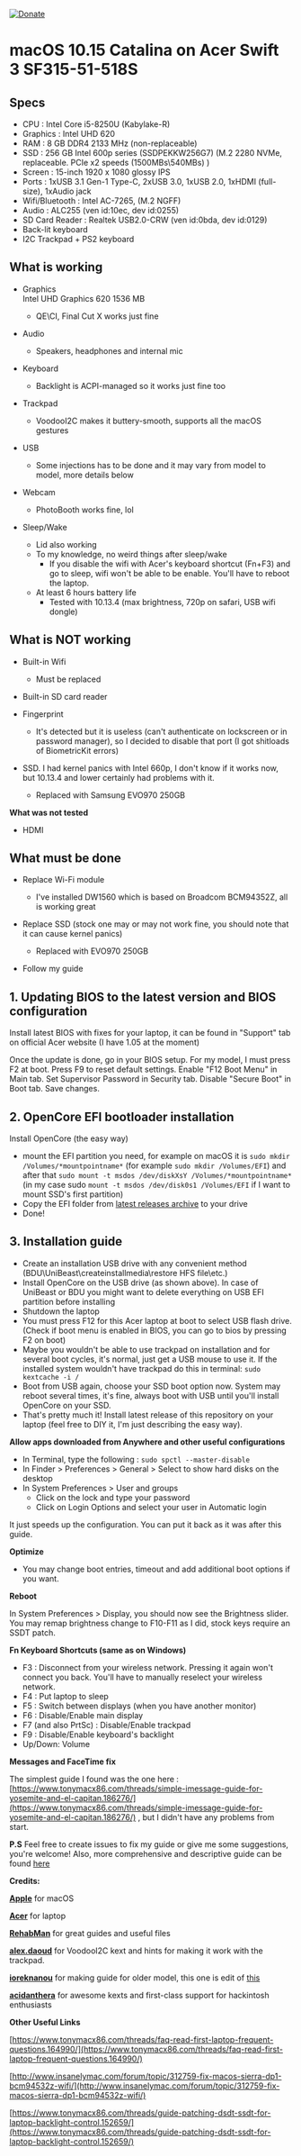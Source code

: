 [![Donate](https://img.shields.io/badge/Donate-PayPal-green.svg)](https://www.paypal.com/cgi-bin/webscr?cmd=_s-xclick&hosted_button_id=A2NSUEHT9PMQC&source=url)
# macOS 10.15 Catalina on Acer Swift 3 SF315-51-518S

## Specs

- CPU : Intel Core i5-8250U (Kabylake-R)
- Graphics : Intel UHD 620
- RAM : 8 GB DDR4 2133 MHz (non-replaceable)
- SSD : 256 GB Intel 600p series (SSDPEKKW256G7) (M.2 2280 NVMe, replaceable. PCIe x2 speeds (1500MBs\540MBs) )
- Screen : 15-inch 1920 x 1080 glossy IPS
- Ports : 1xUSB 3.1 Gen-1 Type-C, 2xUSB 3.0, 1xUSB 2.0, 1xHDMI (full-size), 1xAudio jack
- Wifi/Bluetooth : Intel AC-7265, (M.2 NGFF)
- Audio : ALC255 (ven id:10ec, dev id:0255)
- SD Card Reader : Realtek USB2.0-CRW (ven id:0bda, dev id:0129)
- Back-lit keyboard
- I2C Trackpad + PS2 keyboard

## What is working

- Graphics  
Intel UHD Graphics 620 1536 МB
    - QE\CI, Final Cut X works just fine

- Audio
    - Speakers, headphones and internal mic

- Keyboard
    - Backlight is ACPI-managed so it works just fine too

- Trackpad
    - VoodooI2C makes it buttery-smooth, supports all the macOS gestures

- USB
    - Some injections has to be done and it may vary from model to model, more details below

- Webcam
    - PhotoBooth works fine, lol

- Sleep/Wake
    - Lid also working
    - To my knowledge, no weird things after sleep/wake
        - If you disable the wifi with Acer's keyboard shortcut (Fn+F3) and go to sleep, wifi won't be able to be enable. You'll have to reboot the laptop.
    - At least 6 hours battery life
        - Tested with 10.13.4 (max brightness, 720p on safari, USB wifi dongle)

## What is NOT working

- Built-in Wifi
    - Must be replaced

- Built-in SD card reader
- Fingerprint
    - It's detected but it is useless (can't authenticate on lockscreen or in password manager), so I decided to disable that port (I got shitloads of BiometricKit errors)
- SSD. I had kernel panics with Intel 660p, I don't know if it works now, but 10.13.4 and lower certainly had problems with it.
    - Replaced with Samsung EVO970 250GB

**What was not tested**

- HDMI

## What must be done

- Replace Wi-Fi module
    - I've installed DW1560 which is based on Broadcom BCM94352Z, all is working great

- Replace SSD (stock one may or may not work fine, you should note that it can cause kernel panics)
    - Replaced with EVO970 250GB

- Follow my guide

## 1. Updating BIOS to the latest version and BIOS configuration

Install
 latest BIOS with fixes for your laptop, it can be found in "Support" 
tab on official Acer website (I have 1.05 at the moment)

Once the update is done, go in your BIOS setup. For my model, I must press F2 at boot. Press F9 to reset default settings. Enable "F12 Boot Menu" in Main tab. Set Supervisor Password in Security tab. Disable "Secure Boot" in Boot tab. Save changes.

## 2. OpenCore EFI bootloader installation

Install OpenCore (the easy way)

- mount the EFI partition you need, for example on macOS it is `sudo mkdir /Volumes/*mountpointname*` (for example `sudo mkdir /Volumes/EFI`) and after that `sudo mount -t msdos /dev/diskXsY /Volumes/*mountpointname*` (in my case sudo `mount -t msdos /dev/disk0s1 /Volumes/EFI` if I want to mount SSD's first partition)
- Copy the EFI folder from [latest releases archive](https://github.com/FallenChromium/Acer-Swift3-2018-hackintosh/releases) to your drive
- Done!

## 3. Installation guide
- Create an installation USB drive with any convenient method (BDU\UniBeast\createinstallmedia\restore HFS file\etc.)
- Install OpenCore on the USB drive (as shown above). In case of UniBeast or BDU you might want to delete everything on USB EFI partition before installing
- Shutdown the laptop
- You must press F12 for this Acer laptop at boot to select USB flash drive. (Check if boot menu is enabled in BIOS, you can go to bios by pressing F2 on boot) 
- Maybe you wouldn't be able to use trackpad on installation and for several boot cycles, it's normal, just get a USB mouse to use it. If the installed system wouldn't have trackpad do this in terminal: `sudo kextcache -i /`
- Boot from USB again, choose your SSD boot option now. System may reboot several times, it's fine, always boot with USB until you'll install OpenCore on your SSD.
- That's pretty much it! Install latest release of this repository on your laptop (feel free to DIY it, I'm just describing the easy way).
 

**Allow apps downloaded from Anywhere and other useful configurations**

- In Terminal, type the following : 
`sudo spctl --master-disable`
- In Finder &gt; Preferences &gt; General &gt; Select to show hard disks on the desktop
- In System Preferences &gt; User and groups
    - Click on the lock and type your password
    - Click on Login Options and select your user in Automatic login

It just speeds up the configuration. You can put it back as it was after this guide.




**Optimize**


- You may change boot entries, timeout and add additional boot options if you want.

**Reboot**

In System Preferences > Display, you should now see the Brightness slider. 
You may remap brightness change to F10-F11 as I did, stock keys require an SSDT patch.

**Fn Keyboard Shortcuts (same as on Windows)**

- F3
 : Disconnect from your wireless network. Pressing it again won't 
connect you back. You'll have to manually reselect your wireless 
network.
- F4 : Put laptop to sleep
- F5 : Switch between displays (when you have another monitor)
- F6 : Disable/Enable main display
- F7 (and also PrtSc) : Disable/Enable trackpad
- F9 : Disable/Enable keyboard's backlight
- Up/Down: Volume

**Messages and FaceTime fix**

The simplest guide I found was the one here : [https://www.tonymacx86.com/threads/simple-imessage-guide-for-yosemite-and-el-capitan.186276/](https://www.tonymacx86.com/threads/simple-imessage-guide-for-yosemite-and-el-capitan.186276/) , but I didn't have any problems from start.

**P.S**
Feel free to create issues to fix my guide or give me some suggestions, you're welcome! Also, more comprehensive and descriptive guide can be found [here](https://www.tonymacx86.com/threads/guide-acer-swift-3-i5-8250u-mojave.249160/)

**Credits:**

[**Apple**](http://apple.com) for macOS

[**Acer**](http://acer.com) for laptop

[**RehabMan**](https://github.com/RehabMan) for great guides and useful files

[**alex.daoud**](https://github.com/alexandred) for VoodooI2C kext and hints for making it work with the trackpad.

[**ioreknanou**](https://www.tonymacx86.com/threads/guide-acer-swift-3-macos-sierra-10-12-2.210393/members/ioreknanou.80739/) for making guide for older model, this one is edit of [this](https://www.tonymacx86.com/threads/guide-acer-swift-3-macos-sierra-10-12-2.210393/)

[**acidanthera**](https://github.com/acidanthera) for awesome kexts and first-class support for hackintosh enthusiasts

**Other Useful Links**

[https://www.tonymacx86.com/threads/faq-read-first-laptop-frequent-questions.164990/](https://www.tonymacx86.com/threads/faq-read-first-laptop-frequent-questions.164990/)

[http://www.insanelymac.com/forum/topic/312759-fix-macos-sierra-dp1-bcm94532z-wifi/](http://www.insanelymac.com/forum/topic/312759-fix-macos-sierra-dp1-bcm94532z-wifi/)

[https://www.tonymacx86.com/threads/guide-patching-dsdt-ssdt-for-laptop-backlight-control.152659/](https://www.tonymacx86.com/threads/guide-patching-dsdt-ssdt-for-laptop-backlight-control.152659/)
